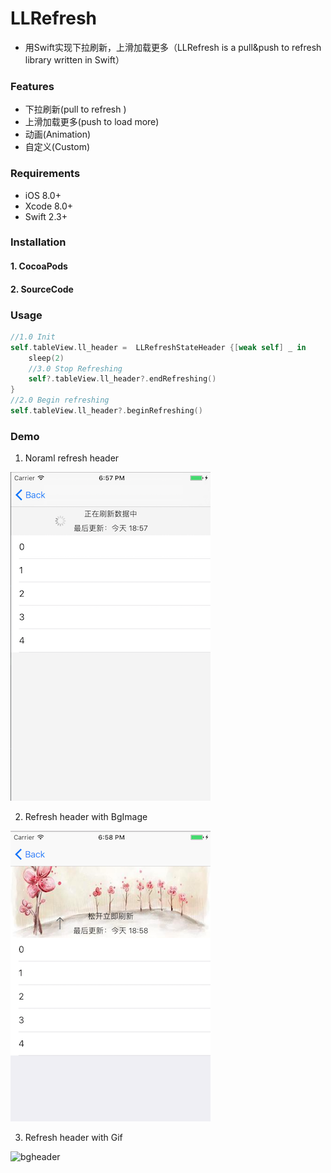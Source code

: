 # LLRefresh

* 用Swift实现下拉刷新，上滑加载更多（LLRefresh is a pull&push to refresh library written in Swift）



### Features

- 下拉刷新(pull to refresh )
- 上滑加载更多(push to load more)
- 动画(Animation)
- 自定义(Custom)

### Requirements

- iOS 8.0+ 
- Xcode 8.0+
- Swift 2.3+

### Installation

#### 1. CocoaPods



#### 2. SourceCode



### Usage



```swift
//1.0 Init
self.tableView.ll_header =  LLRefreshStateHeader {[weak self] _ in
    sleep(2)
    //3.0 Stop Refreshing
    self?.tableView.ll_header?.endRefreshing()
}
//2.0 Begin refreshing
self.tableView.ll_header?.beginRefreshing()
```





### Demo

1. Noraml refresh header

![normal](https://github.com/Lves/LLRefresh/blob/master/Docs/123.png)

2. Refresh header with BgImage

![bgheader](https://github.com/Lves/LLRefresh/blob/master/Docs/234.png)

3. Refresh header with Gif

![bgheader](https://github.com/Lves/LLRefresh/blob/master/Docs/QQLLRefresh_gif.gif)



